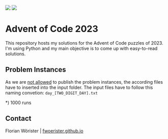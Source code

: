![](https://img.shields.io/badge/day%20📅-14-blue)
![](https://img.shields.io/badge/stars%20⭐-25-yellow)

# Advent of Code 2023

This repository hosts my solutions for the Advent of Code puzzles of 2023. I'm using Python and my main objective is to
come up with easy-to-read solutions.

## Problem Instances

As we are [not allowed](https://www.reddit.com/r/adventofcode/wiki/faqs/copyright/inputs/) to publish the problem
instances, the according files have to inserted into the input folder. The input files have to follow this naming
convetion: `day_[TWO_DIGIT_DAY].txt`

*) 1000 runs

## Contact

Florian Wörister | [fwoerister.github.io](https://fwoerister.github.io)
